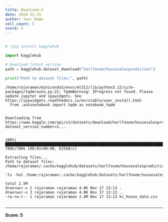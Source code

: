 ```yaml
---
title: Download-2
date: 2024-12-25
author: Your Name
cell_count: 5
score: 5
---
```


```python

```


```python
# !pip install kagglehub
```


```python
import kagglehub

# Download latest version
path = kagglehub.dataset_download("harlfoxem/housesalesprediction")

print("Path to dataset files:", path)
```

    /home/rajaraman/miniconda3/envs/ml312/lib/python3.12/site-packages/tqdm/auto.py:21: TqdmWarning: IProgress not found. Please update jupyter and ipywidgets. See https://ipywidgets.readthedocs.io/en/stable/user_install.html
      from .autonotebook import tqdm as notebook_tqdm


    Downloading from https://www.kaggle.com/api/v1/datasets/download/harlfoxem/housesalesprediction?dataset_version_number=1...


    100%|██████████████████████████████████████████████████████████████████████████████████████████████████████████████████████████████████████████████████████████████████████| 780k/780k [00:01<00:00, 625kB/s]

    Extracting files...
    Path to dataset files: /home/rajaraman/.cache/kagglehub/datasets/harlfoxem/housesalesprediction/versions/1


    



```python
!ls -hal /home/rajaraman/.cache/kagglehub/datasets/harlfoxem/housesalesprediction/versions/1
```

    total 2.5M
    drwxrwxr-x 2 rajaraman rajaraman 4.0K Nov 17 13:13 .
    drwxrwxr-x 3 rajaraman rajaraman 4.0K Nov 17 13:13 ..
    -rw-rw-r-- 1 rajaraman rajaraman 2.4M Nov 17 13:13 kc_house_data.csv



```python

```


---
**Score: 5**